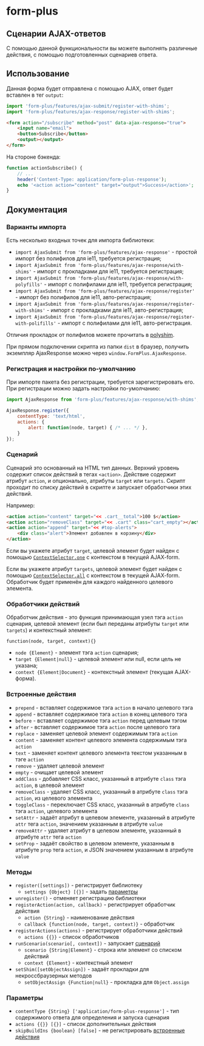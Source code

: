 # form-plus

## Сценарии AJAX-ответов

С помощью данной функциональности вы можете выполнять различные действия, с помощью подготовленных сценариев ответа.

## Использование

Данная форма будет отправлена с помощью AJAX, ответ будет вставлен в тег `output`:

```javascript
import 'form-plus/features/ajax-submit/register-with-shims';
import 'form-plus/features/ajax-response/register-with-shims';
```

```html
<form action="/subscribe" method="post" data-ajax-response="true">
    <input name="email">
    <button>Subscribe</button>
    <output></output>
</form>
```

На стороне бэкенда:

```php
function actionSubscribe() {
    // ...
    header('Content-Type: application/form-plus-response');
    echo '<action action="content" target="output">Success</action>';
}
```

## Документация

### Варианты импорта

Есть несколько входных точек для импорта библиотеки:

- `import AjaxSubmit from 'form-plus/features/ajax-response'` - простой импорт без полифилов для ie11, требуется регистрация;
- `import AjaxSubmit from 'form-plus/features/ajax-response/with-shims'` - импорт с прокладками для ie11, требуется регистрация;
- `import AjaxSubmit from 'form-plus/features/ajax-response/with-polyfills'` - импорт с полифилами для ie11, требуется регистрация;
- `import AjaxSubmit from 'form-plus/features/ajax-response/register'` - импорт без полифилов для ie11, авто-регистрация;
- `import AjaxSubmit from 'form-plus/features/ajax-response/register-with-shims'` - импорт с прокладками для ie11, авто-регистрация;
- `import AjaxSubmit from 'form-plus/features/ajax-response/register-with-polifills'` - импорт с полифилами для ie11, авто-регистрация.

Отличия прокладок от полифилов можете прочитать в [polyshim](https://github.com/paulzi/polyshim/).

При прямом подключении скрипта из папки `dist` в браузер, получить экземпляр AjaxResponse можно через `window.FormPlus.AjaxResponse`.

### Регистрация и настройки по-умолчанию

При импорте пакета без регистрации, требуется зарегистрировать его. При регистрации можно задать настройки по-умолчанию:

```javascript
import AjaxResponse from 'form-plus/features/ajax-response/with-shims';

AjaxResponse.register({
    contentType: 'text/html',
    actions: {
        alert: function(node, target) { /* ... */ },
    }
});
```

### Сценарий

Сценарий это основанный на HTML тип данных. Верхний уровень содержит список действий в тегах `<action>`.
Действие содержит атрибут `action`, и опционально, атрибуты `target` или `targets`.
Скрипт проходит по списку действий в скрипте и запускает обработчики этих действий.

Например:

```html
<action action="content" target="<< .cart__total">100 $</action>
<action action="removeClass" target="<< .cart" class="cart_empty"></action>
<action action="append" target="<< #top-alerts">
    <div class="alert">Элемент добавлен в корзину</div>
</action>
```

Если вы укажете атрибут `target`, целевой элемент будет найден с помощью [`ContextSelector.one`](https://github.com/paulzi/context-selector) с контекстом в текущей AJAX-form.

Если вы укажете атрибут `targets`, целевой элемент будет найден с помощью [`ContextSelector.all`](https://github.com/paulzi/context-selector) с контекстом в текущей AJAX-form.
Обработчик будет применён для каждого найденного целевого элемента.

### Обработчики действий

Обработчик действия - это функция принимающая узел тэга `action` сценария, целевой элемент (если был переданы атрибуты `target` или `targets`) и контекстный элемент:

`function(node, target, context){}`

- `node {Element}` - элемент тэга `action` сценария;
- `target {Element|null}` - целевой элемент или null, если цель не указана;
- `context {Element|Document}` - контекстный элемент (текущая AJAX-форма).

### Встроенные действия

- `prepend` - вставляет содержимое тэга `action` в начало целевого тэга
- `append` - вставляет содержимое тэга `action` в конец целевого тэга
- `before` - вставляет содержимое тэга `action` перед целевым тэгом
- `after` - вставляет содержимое тэга `action` после целевого тэга
- `replace` - заменяет целевой элемент содержимым тэга `action` 
- `content` - заменяет контент целевого элемента содержимым тэга `action`
- `text` - заменяет контент целевого элемента текстом указанным в тэге `action`
- `remove` - удаляет целевой элемент
- `empty` - очищает целевой элемент
- `addClass` - добавляет CSS класс, указанный в атрибуте `class` тэга `action`, в целевой элемент
- `removeClass` - удаляет CSS класс, указанный в атрибуте `class` тэга `action`, из целевого элемента
- `toggleClass` - переключает CSS класс, указанный в атрибуте `class` тэга `action`, целевого элемента
- `setAttr` - задаёт атрибут в целевом элементе, указанный в атрибуте `attr` тега `action`, значением указанным в атрибуте `value`
- `removeAttr` - удаляет атрибут в целевом элементе, указанный в атрибуте `attr` тега `action`
- `setProp` - задаёт свойство в целевом элементе, указанным в атрибуте `prop` тега `action`, и JSON значением указанным в атрибуте `value`

### Методы

- `register([settings])` - регистрирует библиотеку
    - `settings {Object} [{}]` - задать [параметры](#параметры)
- `unregister()` - отменяет регистрацию библиотеки
- `registerAction(action, callback)` - регистрирует обработчик действия
    - `action {String}` - наименование действия
    - `callback {function(node, target, context)}` - обработчик
- `registerActions(actions)` - регистрирует обработчики действий
    - `actions {{}}` - список обработчиков
- `runScenario(scenario[, context])` - запускает [сценарий](#сценарий)
    - `scenario {String|Element}` - строка или элемент со списком действий
    - `context {Element}` - контекстный элемент
- `setShim([setObjectAssign])` - задаёт прокладки для некроссбраузерных методов
    - `setObjectAssign {Function|null}` - прокладка для `Object.assign`

### Параметры

- `contentType {String} ['application/form-plus-response']` - тип содержимого ответа для определения и запуска сценария
- `actions {{}} [{}]` - список дополнительных действия
- `skipBuildIns {boolean} [false]` - не регистрировать [встроенные действия](#встроенные-действия)
 
